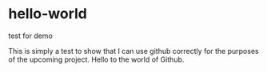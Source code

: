 # hello-world
test for demo

This is simply a test to show that I can use github correctly for the purposes of the upcoming project.
Hello to the world of Github.
